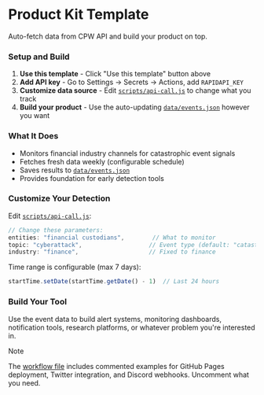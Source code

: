 # Product Kit Template

Auto-fetch data from CPW API and build your product on top.

### Setup and Build

1. **Use this template** - Click "Use this template" button above
2. **Add API key** - Go to Settings → Secrets → Actions, add `RAPIDAPI_KEY`
3. **Customize data source** - Edit [`scripts/api-call.js`](scripts/api-call.js) to change what you track
4. **Build your product** - Use the auto-updating [`data/events.json`](data/events.json) however you want

### What It Does

- Monitors financial industry channels for catastrophic event signals
- Fetches fresh data weekly (configurable schedule)
- Saves results to [`data/events.json`](data/events.json)
- Provides foundation for early detection tools

### Customize Your Detection

Edit [`scripts/api-call.js`](scripts/api-call.js):

```javascript
// Change these parameters:
entities: "financial custodians",        // What to monitor
topic: "cyberattack",                   // Event type (default: "catastrophic event")
industry: "finance",                    // Fixed to finance
```

Time range is configurable (max 7 days):
```javascript
startTime.setDate(startTime.getDate() - 1)  // Last 24 hours
 ```

### Build Your Tool

Use the event data to build alert systems, monitoring dashboards, notification tools, research platforms, or whatever problem you're interested in.

> [!NOTE]
> The [workflow file](.github/workflows/deploy.yml) includes commented examples for GitHub Pages deployment, Twitter integration, and Discord webhooks. Uncomment what you need.